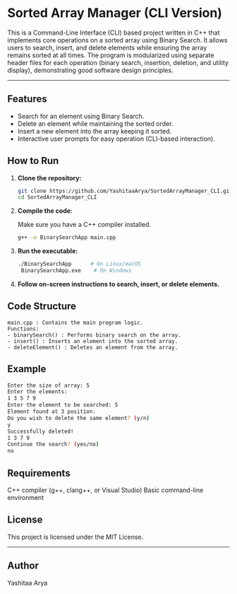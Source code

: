 # Sorted Array Manager (CLI Version)

This is a Command-Line Interface (CLI) based project written in C++ that implements core operations on a sorted array using Binary Search. It allows users to search, insert, and delete elements while ensuring the array remains sorted at all times.
The program is modularized using separate header files for each operation (binary search, insertion, deletion, and utility display), demonstrating good software design principles.

---

## Features

- Search for an element using Binary Search.
- Delete an element while maintaining the sorted order.
- Insert a new element into the array keeping it sorted.
- Interactive user prompts for easy operation (CLI-based interaction).

## How to Run

1. **Clone the repository:**

   ```bash
   git clone https://github.com/YashitaaArya/SortedArrayManager_CLI.git
   cd SortedArrayManager_CLI
   ```
2. **Compile the code:**

   Make sure you have a C++ compiler installed.

   ```bash
   g++ -o BinarySearchApp main.cpp
   ```
3. **Run the executable:**
   ```bash
   ./BinarySearchApp      # On Linux/macOS
    BinarySearchApp.exe    # On Windows
   ```
4. **Follow on-screen instructions to search, insert, or delete elements.**

## Code Structure
    main.cpp : Contains the main program logic.
    Functions:
    - binarySearch() : Performs binary search on the array.
    - insert() : Inserts an element into the sorted array.
    - deleteElement() : Deletes an element from the array.

## Example
```bash
Enter the size of array: 5
Enter the elements:
1 3 5 7 9
Enter the element to be searched: 5
Element found at 3 position.
Do you wish to delete the same element? (y/n)
y
Successfully deleted!
1 3 7 9
Continue the search? (yes/no)
no
```
## Requirements
  C++ compiler (g++, clang++, or Visual Studio)
  Basic command-line environment

## License
  This project is licensed under the MIT License.
  
---

## Author
 Yashitaa Arya


